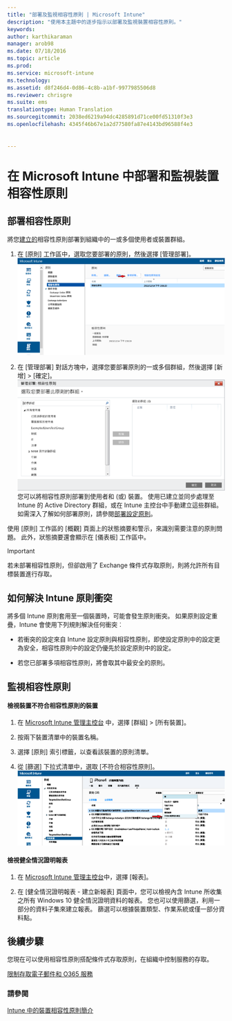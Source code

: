 ```yaml
---
title: "部署及監視相容性原則 | Microsoft Intune"
description: "使用本主題中的逐步指示以部署及監視裝置相容性原則。"
keywords: 
author: karthikaraman
manager: arob98
ms.date: 07/18/2016
ms.topic: article
ms.prod: 
ms.service: microsoft-intune
ms.technology: 
ms.assetid: d8f246d4-0d86-4c8b-a1bf-9977985506d8
ms.reviewer: chrisgre
ms.suite: ems
translationtype: Human Translation
ms.sourcegitcommit: 2038ed6219a94dc4285891d71ce00fd51310f3e3
ms.openlocfilehash: 4345f46b67e1a2d77580fa87e4143bd96588f4e3


---
```


# 在 Microsoft Intune 中部署和監視裝置相容性原則
## 部署相容性原則
將您[建立的](create-a-device-compliance-policy-in-microsoft-intune.md)相容性原則部署到組織中的一或多個使用者或裝置群組。

1.  在 [原則] 工作區中，選取您要部署的原則，然後選擇 [管理部署]。
![在頂端顯示 [管理部署] 功能表選項的相容性原則頁面的螢幕擷取畫面](./media/intune-sa-3c-deploy-compliance-policy2.png)

2.  在 [管理部署] 對話方塊中，選擇您要部署原則的一或多個群組，然後選擇 [新增] > [確定]。
![管理部署對話方塊的螢幕擷取](./media/intune-sa-3d-deploy-compliance-policy3-Manage.png)您可以將相容性原則部署到使用者和 (或) 裝置。 使用已建立並同步處理至 Intune 的 Active Directory 群組，或在 Intune 主控台中手動建立這些群組。 如需深入了解如何部署原則，請參閱[部署設定原則](manage-settings-and-features-on-your-devices-with-microsoft-intune-policies.md)。

使用 [原則] 工作區的 [概觀] 頁面上的狀態摘要和警示，來識別需要注意的原則問題。 此外，狀態摘要還會顯示在 [儀表板]  工作區中。

> [!IMPORTANT]
> 若未部署相容性原則，但卻啟用了 Exchange 條件式存取原則，則將允許所有目標裝置進行存取。

## 如何解決 Intune 原則衝突
將多個 Intune 原則套用至一個裝置時，可能會發生原則衝突。 如果原則設定重疊，Intune 會使用下列規則解決任何衝突︰

-   若衝突的設定來自 Intune 設定原則與相容性原則，即使設定原則中的設定更為安全，相容性原則中的設定仍優先於設定原則中的設定。

-   若您已部署多項相容性原則，將會取其中最安全的原則。

## 監視相容性原則

#### 檢視裝置不符合相容性原則的裝置

1.  在 [Microsoft Intune 管理主控台](https://manage.microsoft.com) 中，選擇 [群組] > [所有裝置]。

2.  按兩下裝置清單中的裝置名稱。

3.  選擇 [原則] 索引標籤，以查看該裝置的原則清單。

4.  從 [篩選] 下拉式清單中，選取 [不符合相容性原則]。
![在篩選清單中顯示選項清單的螢幕擷取畫面](./media/intune-sa-3e-view-device-noncompliance.png)

#### 檢視健全情況證明報表

1.  在 [Microsoft Intune 管理主控台](https://manage.microsoft.com)中，選擇 [報表]。

2.  在 [健全情況證明報表 - 建立新報表] 頁面中，您可以檢視內含 Intune 所收集之所有 Windows 10 健全情況證明資料的報表。 您也可以使用篩選，利用一部分的資料子集來建立報表。 篩選可以根據裝置類型、作業系統或僅一部分資料點。


## 後續步驟
您現在可以使用相容性原則搭配條件式存取原則，在組織中控制服務的存取。

[限制存取電子郵件和 O365 服務](restrict-access-to-email-and-o365-services-with-microsoft-intune.md)


### 請參閱
[Intune 中的裝置相容性原則簡介](introduction-to-device-compliance-policies-in-microsoft-intune.md)



<!--HONumber=Jul16_HO4-->


